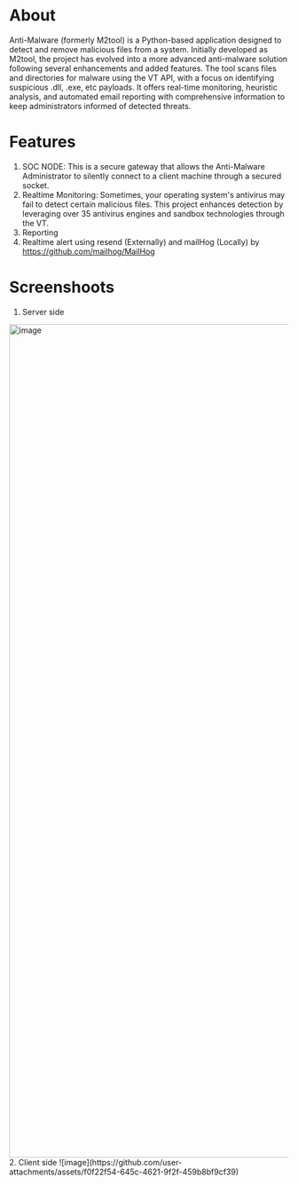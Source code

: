 # About
Anti-Malware (formerly M2tool) is a Python-based application designed to detect and remove malicious files from a system. Initially developed as M2tool, the project has evolved into a more advanced anti-malware solution following several enhancements and added features.
The tool scans files and directories for malware using the VT API, with a focus on identifying suspicious  .dll, .exe, etc payloads. It offers real-time monitoring, heuristic analysis, and automated email reporting with comprehensive information to keep administrators informed of detected threats.

# Features
1. SOC NODE: This is a secure gateway that allows the Anti-Malware Administrator to silently connect to a client machine through a secured socket.
2. Realtime Monitoring: Sometimes, your operating system's antivirus may fail to detect certain malicious files. This project enhances detection by leveraging over 35 antivirus engines and sandbox technologies through the VT.
3. Reporting
4. Realtime alert using resend (Externally) and mailHog (Locally) by https://github.com/mailhog/MailHog
   
# Screenshoots
1. Server side
<img width="1502" alt="image" src="https://github.com/user-attachments/assets/49d576b5-54cd-4979-bbba-6c6005471e1f" />
2. Client side
![image](https://github.com/user-attachments/assets/f0f22f54-645c-4621-9f2f-459b8bf9cf39)

